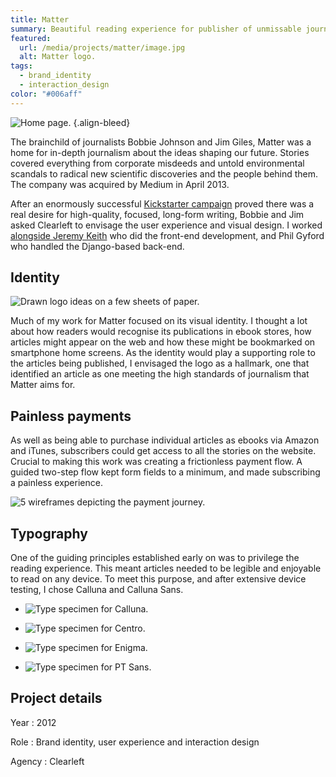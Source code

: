 ```yaml
---
title: Matter
summary: Beautiful reading experience for publisher of unmissable journalism.
featured:
  url: /media/projects/matter/image.jpg
  alt: Matter logo.
tags:
  - brand_identity
  - interaction_design
color: "#006aff"
---
```


![Home page.](../media/projects/matter/homepage_screenshot.png)
{.align-bleed}

The brainchild of journalists Bobbie Johnson and Jim Giles, Matter was a home for in-depth journalism about the ideas shaping our future. Stories covered everything from corporate misdeeds and untold environmental scandals to radical new scientific discoveries and the people behind them. The company was acquired by Medium in April 2013.

After an enormously successful [Kickstarter campaign][1] proved there was a real desire for high-quality, focused, long-form writing, Bobbie and Jim asked Clearleft to envisage the user experience and visual design. I worked [alongside Jeremy Keith][2] who did the front-end development, and Phil Gyford who handled the Django-based back-end.

## Identity

![Drawn logo ideas on a few sheets of paper.](../media/projects/matter/logo_sketches.jpg "Early logo sketches.")

Much of my work for Matter focused on its visual identity. I thought a lot about how readers would recognise its publications in ebook stores, how articles might appear on the web and how these might be bookmarked on smartphone home screens. As the identity would play a supporting role to the articles being published, I envisaged the logo as a hallmark, one that identified an article as one meeting the high standards of journalism that Matter aims for.

## Painless payments

As well as being able to purchase individual articles as ebooks via Amazon and iTunes, subscribers could get access to all the stories on the website. Crucial to making this work was creating a frictionless payment flow. A guided two-step flow kept form fields to a minimum, and made subscribing a painless experience.

![5 wireframes depicting the payment journey.](../media/projects/matter/payment_flow.svg "Payment flow.")

## Typography

One of the guiding principles established early on was to privilege the reading experience. This meant articles needed to be legible and enjoyable to read on any device. To meet this purpose, and after extensive device testing, I chose Calluna and Calluna Sans.

- ![Type specimen for Calluna.](../media/projects/matter/type_calluna.png "Type specimen for Calluna.")

- ![Type specimen for Centro.](../media/projects/matter/type_centro.png "Type specimen for Centro.")

- ![Type specimen for Enigma.](../media/projects/matter/type_enigma.png "Type specimen for Enigma.")

- ![Type specimen for PT Sans.](../media/projects/matter/type_ptsans.png "Type specimen for PT Sans.")

## Project details

Year
: 2012

Role
: Brand identity, user experience and interaction design

Agency
: Clearleft

[1]: https://www.kickstarter.com/projects/readmatter/matter
[2]: https://adactio.com/journal/5886
